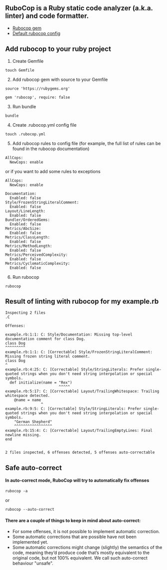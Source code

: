 ## RuboCop is a Ruby static code analyzer (a.k.a. linter) and code formatter.

* [Rubocop gem](https://github.com/rubocop/rubocop)
* [Default rubocop config](https://github.com/rubocop/rubocop/blob/master/config/default.yml)

## Add rubocop to your ruby project

1. Create Gemfile
```
touch Gemfile
```
2. Add rubocop gem with source to your Gemfile
```
source 'https://rubygems.org'

gem 'rubocop', require: false
```
3. Run bundle
```
bundle
```
4. Create .rubocop.yml config file
```
touch .rubocop.yml
```
5. Add rubocop rules to config file (for example, the full list of rules can be found in the rubocop documentation)
```
AllCops:
  NewCops: enable
```
or if you want to add some rules to exceptions
```
AllCops:
  NewCops: enable

Documentation:
  Enabled: false
Style/FrozenStringLiteralComment:
  Enabled: false
Layout/LineLength:
  Enabled: false
Bundler/OrderedGems:
  Enabled: false
Metrics/AbcSize:
  Enabled: false
Metrics/ClassLength:
  Enabled: false
Metrics/MethodLength:
  Enabled: false
Metrics/PerceivedComplexity:
  Enabled: false
Metrics/CyclomaticComplexity:
  Enabled: false
```
6. Run rubocop
```
rubocop
```

## Result of linting with rubocop for my example.rb

```
Inspecting 2 files
.C

Offenses:

example.rb:1:1: C: Style/Documentation: Missing top-level documentation comment for class Dog.
class Dog
^^^^^^^^^
example.rb:1:1: C: [Correctable] Style/FrozenStringLiteralComment: Missing frozen string literal comment.
class Dog
^
example.rb:4:25: C: [Correctable] Style/StringLiterals: Prefer single-quoted strings when you don't need string interpolation or special symbols.
  def initialize(name = "Rex")
                        ^^^^^
example.rb:5:17: C: [Correctable] Layout/TrailingWhitespace: Trailing whitespace detected.
    @name = name 
                ^
example.rb:9:5: C: [Correctable] Style/StringLiterals: Prefer single-quoted strings when you don't need string interpolation or special symbols.
    "German Shepherd"
    ^^^^^^^^^^^^^^^^^
example.rb:15:4: C: [Correctable] Layout/TrailingEmptyLines: Final newline missing.
end
   

2 files inspected, 6 offenses detected, 5 offenses auto-correctable
```

## Safe auto-correct
#### In auto-correct mode, RuboCop will try to automatically fix offenses

```
rubocop -a
```
or
```
rubocop --auto-correct
```

#### There are a couple of things to keep in mind about auto-correct:

* For some offenses, it is not possible to implement automatic correction.
* Some automatic corrections that are possible have not been implemented yet.
* Some automatic corrections might change (slightly) the semantics of the code, meaning they’d produce code that’s mostly equivalent to the original code, but not 100% equivalent. We call such auto-correct behaviour "unsafe".
